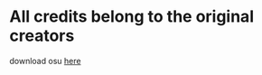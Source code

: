 # All credits belong to the original creators
download osu [here](https://osu.ppy.sh/home/download)
